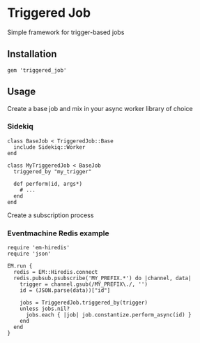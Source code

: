 # Triggered Job

Simple framework for trigger-based jobs

## Installation

`gem 'triggered_job'`

## Usage

Create a base job and mix in your async worker library of choice

### Sidekiq

```
class BaseJob < TriggeredJob::Base
  include Sidekiq::Worker
end

class MyTriggeredJob < BaseJob
  triggered_by "my_trigger"

  def perform(id, args*)
    # ...
  end
end
```

Create a subscription process

### Eventmachine Redis example

```
require 'em-hiredis'
require 'json'

EM.run {
  redis = EM::Hiredis.connect
  redis.pubsub.psubscribe('MY_PREFIX.*') do |channel, data|
    trigger = channel.gsub(/MY_PREFIX\./, '')
    id = (JSON.parse(data))["id"]

    jobs = TriggeredJob.triggered_by(trigger)
    unless jobs.nil?
      jobs.each { |job| job.constantize.perform_async(id) }
    end
  end
}
```

